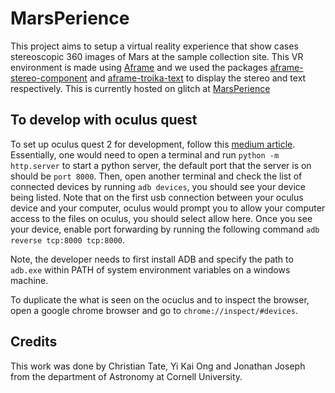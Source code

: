 # MarsPerience

This project aims to setup a virtual reality experience that show cases stereoscopic 360 images of Mars at the sample collection site. This VR environment is made using [Aframe](https://github.com/aframevr/aframe) and we used the packages [aframe-stereo-component](https://github.com/c-frame/aframe-stereo-component?tab=readme-ov-file) and [aframe-troika-text](https://github.com/lojjic/aframe-troika-text) to display the stereo and text respectively. This is currently hosted on glitch at [MarsPerience]([https://glitch.com/~mars-stereo-tour](https://glitch.com/~marsperience-))


## To develop with oculus quest

To set up oculus quest 2 for development, follow this [medium article](https://medium.com/@mhatrep/setup-a-frame-vr-with-oculus-quest-2-2759a39d597d). Essentially, one would need to open a terminal and run ```python -m http.server``` to start a python server, the default port that the server is on should be ```port 8000```. Then, open another terminal and check the list of connected devices by running ```adb devices```, you should see your device being listed. Note that on the first usb connection between your oculus device and your computer, oculus would prompt you to allow your computer access to the files on oculus, you should select allow here. Once you see your device, enable port forwarding by running the following command ```adb reverse tcp:8000 tcp:8000```.

Note, the developer needs to first install ADB and specify the path to ```adb.exe``` within PATH of system environment variables on a windows machine. 

To duplicate the what is seen on the ocuclus and to inspect the browser, open a google chrome browser and go to ```chrome://inspect/#devices```.

## Credits
This work was done by Christian Tate, Yi Kai Ong and Jonathan Joseph from the department of Astronomy at Cornell University. 
